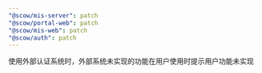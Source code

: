 ```yaml
---
"@scow/mis-server": patch
"@scow/portal-web": patch
"@scow/mis-web": patch
"@scow/auth": patch
---
```


使用外部认证系统时，外部系统未实现的功能在用户使用时提示用户功能未实现
